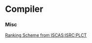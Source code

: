 # Compiler

### Misc

[Ranking Scheme from ISCAS:ISRC:PLCT](https://github.com/lazyparser/weloveinterns/blob/master/how-do-we-rank-interns.md)
